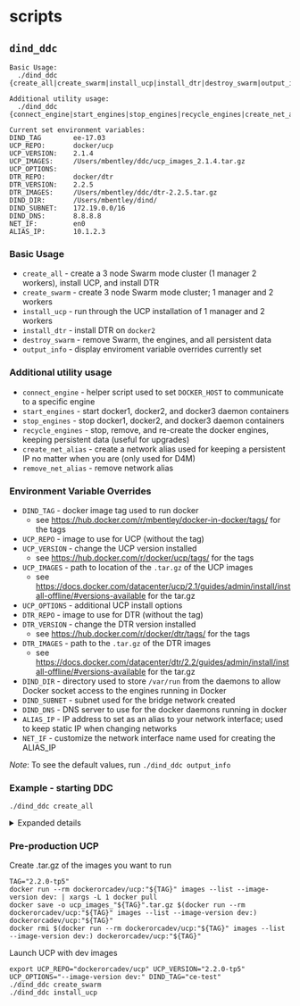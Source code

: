 scripts
=======

## `dind_ddc`

```
Basic Usage:
  ./dind_ddc {create_all|create_swarm|install_ucp|install_dtr|destroy_swarm|output_info}

Additional utility usage:
  ./dind_ddc {connect_engine|start_engines|stop_engines|recycle_engines|create_net_alias|remove_net_alias}

Current set environment variables:
DIND_TAG        ee-17.03
UCP_REPO:       docker/ucp
UCP_VERSION:    2.1.4
UCP_IMAGES:     /Users/mbentley/ddc/ucp_images_2.1.4.tar.gz
UCP_OPTIONS:
DTR_REPO:       docker/dtr
DTR_VERSION:    2.2.5
DTR_IMAGES:     /Users/mbentley/ddc/dtr-2.2.5.tar.gz
DIND_DIR:       /Users/mbentley/dind/
DIND_SUBNET:    172.19.0.0/16
DIND_DNS:       8.8.8.8
NET_IF:         en0
ALIAS_IP:       10.1.2.3
```

### Basic Usage
  * `create_all` - create a 3 node Swarm mode cluster (1 manager 2 workers), install UCP, and install DTR
  * `create_swarm` - create 3 node Swarm mode cluster; 1 manager and 2 workers
  * `install_ucp` - run through the UCP installation of 1 manager and 2 workers
  * `install_dtr` - install DTR on `docker2`
  * `destroy_swarm` - remove Swarm, the engines, and all persistent data
  * `output_info` - display enviroment variable overrides currently set

### Additional utility usage
  * `connect_engine` - helper script used to set `DOCKER_HOST` to communicate to a specific engine
  * `start_engines` - start docker1, docker2, and docker3 daemon containers
  * `stop_engines` - stop docker1, docker2, and docker3 daemon containers
  * `recycle_engines` - stop, remove, and re-create the docker engines, keeping persistent data (useful for upgrades)
  * `create_net_alias` - create a network alias used for keeping a persistent IP no matter when you are (only used for D4M)
  * `remove_net_alias` - remove network alias

### Environment Variable Overrides
  * `DIND_TAG` - docker image tag used to run docker
    * see https://hub.docker.com/r/mbentley/docker-in-docker/tags/ for the tags
  * `UCP_REPO` - image to use for UCP (without the tag)
  * `UCP_VERSION` - change the UCP version installed
    * see https://hub.docker.com/r/docker/ucp/tags/ for the tags
  * `UCP_IMAGES` - path to location of the `.tar.gz` of the UCP images
    * see https://docs.docker.com/datacenter/ucp/2.1/guides/admin/install/install-offline/#versions-available for the tar.gz
  * `UCP_OPTIONS` - additional UCP install options
  * `DTR_REPO` - image to use for DTR (without the tag)
  * `DTR_VERSION` - change the DTR version installed
    * see https://hub.docker.com/r/docker/dtr/tags/ for the tags
  * `DTR_IMAGES` - path to the `.tar.gz` of the DTR images
    * see https://docs.docker.com/datacenter/dtr/2.2/guides/admin/install/install-offline/#versions-available for the tar.gz
  * `DIND_DIR` - directory used to store `/var/run` from the daemons to allow Docker socket access to the engines running in Docker
  * `DIND_SUBNET` - subnet used for the bridge network created
  * `DIND_DNS` - DNS server to use for the docker daemons running in docker
  * `ALIAS_IP` - IP address to set as an alias to your network interface; used to keep static IP when changing networks
  * `NET_IF` - customize the network interface name used for creating the ALIAS_IP

*Note*: To see the default values, run `./dind_ddc output_info`

### Example - starting DDC
```
./dind_ddc create_all
```
<details>
  <summary>Expanded details</summary>
```
foo
```
</details>

### Pre-production UCP

Create .tar.gz of the images you want to run
```
TAG="2.2.0-tp5"
docker run --rm dockerorcadev/ucp:"${TAG}" images --list --image-version dev: | xargs -L 1 docker pull
docker save -o ucp_images_"${TAG}".tar.gz $(docker run --rm dockerorcadev/ucp:"${TAG}" images --list --image-version dev:) dockerorcadev/ucp:"${TAG}"
docker rmi $(docker run --rm dockerorcadev/ucp:"${TAG}" images --list --image-version dev:) dockerorcadev/ucp:"${TAG}"
```

Launch UCP with dev images
```
export UCP_REPO="dockerorcadev/ucp" UCP_VERSION="2.2.0-tp5" UCP_OPTIONS="--image-version dev:" DIND_TAG="ce-test"
./dind_ddc create_swarm
./dind_ddc install_ucp
```
